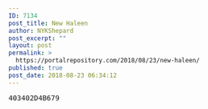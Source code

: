 ```yaml
---
ID: 7134
post_title: New Haleen
author: NYKShepard
post_excerpt: ""
layout: post
permalink: >
  https://portalrepository.com/2018/08/23/new-haleen/
published: true
post_date: 2018-08-23 06:34:12
---
```

<pre>403402D4B679</pre>